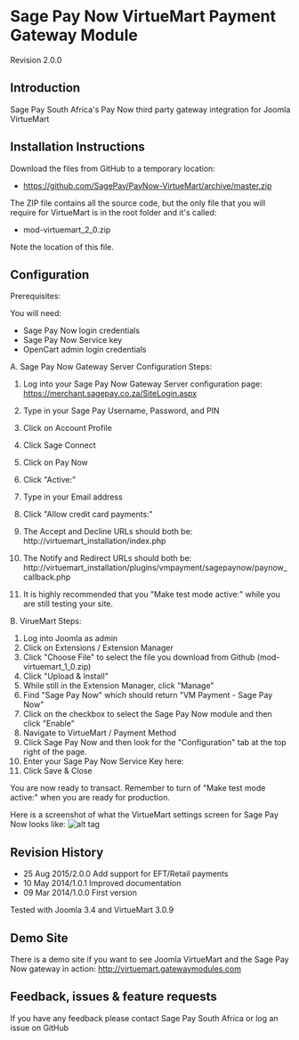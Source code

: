 Sage Pay Now VirtueMart Payment Gateway Module
==============================================

Revision 2.0.0

Introduction
------------
Sage Pay South Africa's Pay Now third party gateway integration for Joomla VirtueMart

Installation Instructions
-------------------------
Download the files from GitHub to a temporary location:
* https://github.com/SagePay/PayNow-VirtueMart/archive/master.zip

The ZIP file contains all the source code, but the only file that you will require for VirtueMart is in the root folder and it's called:

* mod-virtuemart_2_0.zip

Note the location of this file.

Configuration
-------------

Prerequisites:

You will need:
* Sage Pay Now login credentials
* Sage Pay Now Service key
* OpenCart admin login credentials

A. Sage Pay Now Gateway Server Configuration Steps:

1. Log into your Sage Pay Now Gateway Server configuration page:
	https://merchant.sagepay.co.za/SiteLogin.aspx
2. Type in your Sage Pay Username, Password, and PIN
2. Click on Account Profile
3. Click Sage Connect
4. Click on Pay Now
5. Click "Active:"
6. Type in your Email address
7. Click "Allow credit card payments:"

8. The Accept and Decline URLs should both be:
	http://virtuemart_installation/index.php

9. The Notify and Redirect URLs should both be:
	http://virtuemart_installation/plugins/vmpayment/sagepaynow/paynow_callback.php

10. It is highly recommended that you "Make test mode active:" while you are still testing your site.

B. VirueMart Steps:

1. Log into Joomla as admin
2. Click on Extensions / Extension Manager
3. Click "Choose File" to select the file you download from Github (mod-virtuemart_1_0.zip)
4. Click "Upload & Install"
5. While still in the Extension Manager, click "Manage"
6. Find "Sage Pay Now" which should return "VM Payment - Sage Pay Now"
7. Click on the checkbox to select the Sage Pay Now module and then click "Enable"
8. Navigate to VirtueMart / Payment Method
9. Click Sage Pay Now and then look for the "Configuration" tab at the top right of the page.
10. Enter your Sage Pay Now Service Key here:
11. Click Save & Close

You are now ready to transact. Remember to turn of "Make test mode active:" when you are ready for production.

Here is a screenshot of what the VirtueMart settings screen for Sage Pay Now looks like:
![alt tag](http://virtuemart.gatewaymodules.com/screenshot1.png)

Revision History
----------------

* 25 Aug 2015/2.0.0 Add support for EFT/Retail payments
* 10 May 2014/1.0.1 Improved documentation
* 09 Mar 2014/1.0.0 First version

Tested with Joomla 3.4 and VirtueMart 3.0.9

Demo Site
---------
There is a demo site if you want to see Joomla VirtueMart and the Sage Pay Now gateway in action:
http://virtuemart.gatewaymodules.com

Feedback, issues & feature requests
-----------------------------------
If you have any feedback please contact Sage Pay South Africa or log an issue on GitHub
